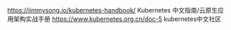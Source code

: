 https://jimmysong.io/kubernetes-handbook/ Kubernetes 中文指南/云原生应用架构实战手册
https://www.kubernetes.org.cn/doc-5 kubernetes中文社区
